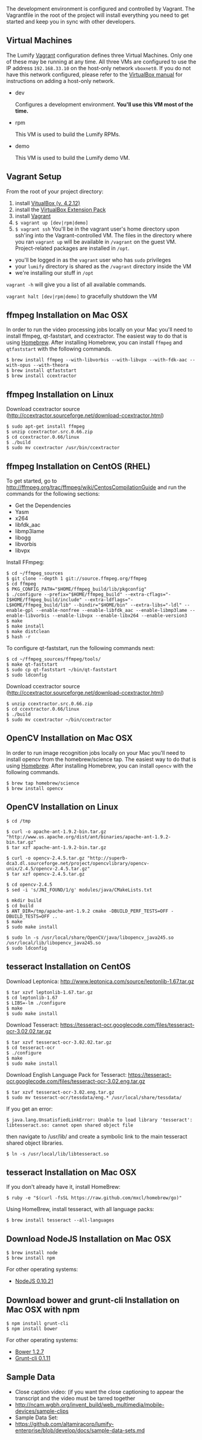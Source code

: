 The development environment is configured and controlled by Vagrant. The Vagrantfile in the root of the project will install everything you need to get started and keep you in sync with other developers.

## Virtual Machines

The Lumify [Vagrant](http://www.vagrantup.com/) configuration defines three Virtual Machines. Only one of these may be running at any time. All three VMs are configured to use the IP address `192.168.33.10` on the host-only network `vboxnet0`. If you do not have this network configured, please refer to the [VirtualBox manual](https://www.virtualbox.org/manual) for instructions on adding a host-only network.

- 	dev

	Configures a development environment.  **You'll use this VM most of the time.**
	
- 	rpm

	This VM is used to build the Lumify RPMs.
	
-	demo

	This VM is used to build the Lumify demo VM.

## Vagrant Setup

From the root of your project directory:

1. install [VitualBox (v. 4.2.12)](https://www.virtualbox.org/wiki/Download_Old_Builds_4_2)
1. install the [VirtualBox Extension Pack](https://www.virtualbox.org/wiki/Download_Old_Builds_4_2)
1. install [Vagrant](http://docs.vagrantup.com/v2/installation/)
1. `$ vagrant up [dev|rpm|demo]`
1. `$ vagrant ssh`
You'll be in the vagrant user's home directory upon ssh'ing into the Vagrant-controlled VM. The files in the directory where you ran `vagrant up` will be available in `/vagrant` on the guest VM. Project-related packages are installed in `/opt`.
 * you'll be logged in as the `vagrant` user who has `sudo` privileges
 * your `lumify` directory is shared as the `/vagrant` directory inside the VM
 * we're installing our stuff in `/opt`

`vagrant -h` will give you a list of all available commands.

`vagrant halt [dev|rpm|demo]` to gracefully shutdown the VM

## ffmpeg Installation on Mac OSX

In order to run the video processing jobs locally on your Mac you'll need to install ffmpeg, qt-faststart, and ccextractor. The easiest way to do that is using [Homebrew](http://mxcl.github.io/homebrew/). After installing Homebrew, you can install `ffmpeg` and `qtfaststart` with the following commands.

```
$ brew install ffmpeg --with-libvorbis --with-libvpx --with-fdk-aac --with-opus --with-theora
$ brew install qtfaststart
$ brew install ccextractor
```

## ffmpeg Installation on Linux

Download ccextractor source (http://ccextractor.sourceforge.net/download-ccextractor.html)

```
$ sudo apt-get install ffmpeg
$ unzip ccextractor.src.0.66.zip
$ cd ccextractor.0.66/linux
$ ./build
$ sudo mv ccextractor /usr/bin/ccextractor
```

## ffmpeg Installation on CentOS (RHEL)

To get started, go to http://ffmpeg.org/trac/ffmpeg/wiki/CentosCompilationGuide and run the commands for the following sections:

* Get the Dependencies
* Yasm
* x264
* libfdk_aac
* libmp3lame
* libogg
* libvorbis
* libvpx

Install FFmpeg:

```
$ cd ~/ffmpeg_sources
$ git clone --depth 1 git://source.ffmpeg.org/ffmpeg
$ cd ffmpeg
$ PKG_CONFIG_PATH="$HOME/ffmpeg_build/lib/pkgconfig"
$ ./configure --prefix="$HOME/ffmpeg_build" --extra-cflags="-I$HOME/ffmpeg_build/include" --extra-ldflags="-L$HOME/ffmpeg_build/lib" --bindir="$HOME/bin" --extra-libs="-ldl" --enable-gpl --enable-nonfree --enable-libfdk_aac --enable-libmp3lame --enable-libvorbis --enable-libvpx --enable-libx264 --enable-version3
$ make
$ make install
$ make distclean
$ hash -r
```

To configure qt-faststart, run the following commands next:

```
$ cd ~/ffmpeg_sources/ffmpeg/tools/
$ make qt-faststart
$ sudo cp qt-faststart ~/bin/qt-faststart
$ sudo ldconfig
```

Download ccextractor source (http://ccextractor.sourceforge.net/download-ccextractor.html)

```
$ unzip ccextractor.src.0.66.zip
$ cd ccextractor.0.66/linux
$ ./build
$ sudo mv ccextractor ~/bin/ccextractor
```

## OpenCV Installation on Mac OSX

In order to run image recognition jobs locally on your Mac you'll need to install opencv from the homebrew/science tap. The easiest way to do that is using [Homebrew](http://mxcl.github.io/homebrew/). After installing Homebrew, you can install `opencv` with the following commands.

```
$ brew tap homebrew/science
$ brew install opencv
```

## OpenCV Installation on Linux

```
$ cd /tmp

$ curl -o apache-ant-1.9.2-bin.tar.gz "http://www.us.apache.org/dist/ant/binaries/apache-ant-1.9.2-bin.tar.gz"
$ tar xzf apache-ant-1.9.2-bin.tar.gz

$ curl -o opencv-2.4.5.tar.gz "http://superb-dca3.dl.sourceforge.net/project/opencvlibrary/opencv-unix/2.4.5/opencv-2.4.5.tar.gz"
$ tar xzf opencv-2.4.5.tar.gz

$ cd opencv-2.4.5
$ sed -i 's/JNI_FOUND/1/g' modules/java/CMakeLists.txt

$ mkdir build
$ cd build
$ ANT_DIR=/tmp/apache-ant-1.9.2 cmake -DBUILD_PERF_TESTS=OFF -DBUILD_TESTS=OFF ..
$ make
$ sudo make install

$ sudo ln -s /usr/local/share/OpenCV/java/libopencv_java245.so /usr/local/lib/libopencv_java245.so
$ sudo ldconfig
```

## tesseract Installation on CentOS

Download Leptonica: http://www.leptonica.com/source/leptonlib-1.67.tar.gz

```
$ tar xzvf leptonlib-1.67.tar.gz
$ cd leptonlib-1.67
$ LIBS=-lm ./configure
$ make
$ sudo make install
```

Download Tesseract: https://tesseract-ocr.googlecode.com/files/tesseract-ocr-3.02.02.tar.gz

```
$ tar xzvf tesseract-ocr-3.02.02.tar.gz
$ cd tesseract-ocr
$ ./configure
$ make
$ sudo make install
```

Download English Language Pack for Tesseract: https://tesseract-ocr.googlecode.com/files/tesseract-ocr-3.02.eng.tar.gz

```
$ tar xzvf tesseract-ocr-3.02.eng.tar.gz
$ sudo mv tesseract-ocr/tessdata/eng.* /usr/local/share/tessdata/
```

If you get an error:

```
$ java.lang.UnsatisfiedLinkError: Unable to load library 'tesseract': libtesseract.so: cannot open shared object file
```
then navigate to /usr/lib/ and create a symbolic link to the main tesseract shared object libraries.

```
$ ln -s /usr/local/lib/libtesseract.so
```

## tesseract Installation on Mac OSX

If you don't already have it, install HomeBrew:

```
$ ruby -e "$(curl -fsSL https://raw.github.com/mxcl/homebrew/go)"
```

Using HomeBrew, install tesseract, with all language packs:

```
$ brew install tesseract --all-languages
```

## Download NodeJS Installation on Mac OSX

```
$ brew install node
$ brew install npm
```
For other operating systems:
* [NodeJS 0.10.21](http://blog.nodejs.org/2013/10/18/node-v0-10-21-stable/)

## Download bower and grunt-cli Installation on Mac OSX with npm

```
$ npm install grunt-cli
$ npm install bower
```
For other operating systems:
* [Bower 1.2.7](https://npmjs.org/package/bower)
* [Grunt-cli 0.1.11](https://npmjs.org/package/grunt-cli)


## Sample Data

* Close caption video: (if you want the close captioning to appear the transcript and the video must be tarred together
 * http://ncam.wgbh.org/invent_build/web_multimedia/mobile-devices/sample-clips
* Sample Data Set:
 * https://github.com/altamiracorp/lumify-enterprise/blob/develop/docs/sample-data-sets.md
